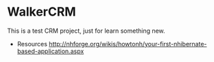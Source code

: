 ﻿WalkerCRM
=========

This is a test CRM project, just for learn something new.

* Resources
http://nhforge.org/wikis/howtonh/your-first-nhibernate-based-application.aspx